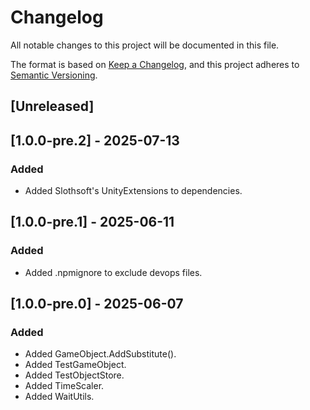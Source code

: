 # Changelog

All notable changes to this project will be documented in this file.

The format is based on [Keep a Changelog](https://keepachangelog.com/en/1.0.0/),
and this project adheres to [Semantic Versioning](https://semver.org/spec/v2.0.0.html).

## [Unreleased]


## [1.0.0-pre.2] - 2025-07-13

### Added
- Added Slothsoft's UnityExtensions to dependencies.


## [1.0.0-pre.1] - 2025-06-11

### Added
- Added .npmignore to exclude devops files.


## [1.0.0-pre.0] - 2025-06-07

### Added
- Added GameObject.AddSubstitute<T>().
- Added TestGameObject.
- Added TestObjectStore.
- Added TimeScaler.
- Added WaitUtils.

